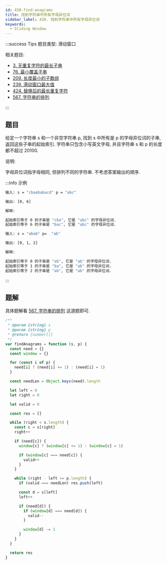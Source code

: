 ```yaml
---
id: 438-find-anagrams
title: 找到字符串中所有字母异位词
sidebar_label: 438. 找到字符串中所有字母异位词
keywords:
  - Sliding Window
---
```


:::success Tips
题目类型: 滑动窗口

相关题目:

- [3. 无重复字符的最长子串](/leetcode/medium/3-length-of-longest-substring)
- [76. 最小覆盖子串](/leetcode/hard/76-min-window)
- [209. 长度最小的子数组](/leetcode/medium/209-min-sub-array-len)
- [239. 滑动窗口最大值](/leetcode/hard/239-max-sliding-window)
- [424. 替换后的最长重复字符](/leetcode/medium/424-character-replacement)
- [567. 字符串的排列](/leetcode/medium/567-check-inclusion)

:::

## 题目

给定一个字符串 s 和一个非空字符串 p, 找到 s 中所有是 p 的字母异位词的子串, 返回这些子串的起始索引. 字符串只包含小写英文字母, 并且字符串 s 和 p 的长度都不超过 20100.

说明:

字母异位词指字母相同, 但排列不同的字符串.
不考虑答案输出的顺序.

:::info 示例

```bash
输入: s = "cbaebabacd" p = "abc"

输出: [0, 6]

解释:

起始索引等于 0 的子串是 "cba", 它是 "abc" 的字母异位词.
起始索引等于 6 的子串是 "bac", 它是 "abc" 的字母异位词.
```

```bash
输入: s = "abab" p=  "ab"

输出: [0, 1, 2]

解释:

起始索引等于 0 的子串是 "ab", 它是 "ab" 的字母异位词.
起始索引等于 1 的子串是 "ba", 它是 "ab" 的字母异位词.
起始索引等于 2 的子串是 "ab", 它是 "ab" 的字母异位词.
```

:::

## 题解

具体题解看 [567. 字符串的排列](/leetcode/medium/567-check-inclusion) 这道题即可.

```js
/**
 * @param {string} s
 * @param {string} p
 * @return {number[]}
 */
var findAnagrams = function (s, p) {
  const need = {}
  const window = {}

  for (const i of p) {
    need[i] ? (need[i] += 1) : (need[i] = 1)
  }

  const needLen = Object.keys(need).length

  let left = 0
  let right = 0

  let valid = 0

  const res = []

  while (right < s.length) {
    const c = s[right]
    right++

    if (need[c]) {
      window[c] ? (window[c] += 1) : (window[c] = 1)

      if (window[c] === need[c]) {
        valid++
      }
    }

    while (right - left >= p.length) {
      if (valid === needLen) res.push(left)

      const d = s[left]
      left++

      if (need[d]) {
        if (window[d] === need[d]) {
          valid--
        }

        window[d] -= 1
      }
    }
  }

  return res
}
```
